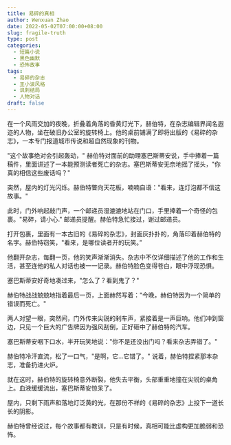 ```yaml
---
title: 易碎的真相
author: Wenxuan Zhao
date: 2022-05-02T07:00:00+08:00
slug: fragile-truth
type: post
categories:
  - 短篇小说
  - 黑色幽默
  - 恐怖故事
tags:
  - 易碎的杂志
  - 王小波风格
  - 讽刺结局
  - 人物对话
draft: false
---
```


在一个风雨交加的夜晚，折叠着角落的昏黄灯光下，赫伯特，在杂志编辑界闻名遐迩的人物，坐在破旧办公室的旋转椅上。他的桌前铺满了即将出版的《易碎的杂志》，一本专门报道城市传说和超自然现象的刊物。

"这个故事绝对会引起轰动，" 赫伯特对面前的助理塞巴斯蒂安说，手中捧着一篇稿件，里面讲述了一本能预测读者死亡的杂志。塞巴斯蒂安无奈地摇了摇头，"你真的相信这些废话吗？"

突然，屋内的灯光闪烁。赫伯特瞥向天花板，喃喃自语："看来，连灯泡都不信这故事。"

此时，门外响起敲门声，一个邮递员湿漉漉地站在门口，手里捧着一个奇怪的包裹。"易碎，请小心." 邮递员提醒。赫伯特急忙接过，谢过邮递员。

打开包裹，里面有一本古旧的《易碎的杂志》，封面灰扑扑的，角落印着赫伯特的名字。赫伯特窃笑，"看来，是哪位读者开的玩笑。”

他翻开杂志，每翻一页，他的笑声渐渐消失。杂志中不仅详细描述了他的工作和生活，甚至连他的私人对话也被一一记录。赫伯特脸色变得苍白，眼中浮现恐惧。

塞巴斯蒂安好奇地凑过来，"怎么了？看到鬼了？"

赫伯特战战兢兢地指着最后一页，上面赫然写着："今晚，赫伯特因为一个简单的错误而死亡。"

两人对望一眼，突然间，门外传来尖锐的刹车声，紧接着是一声巨响。他们冲到窗边，只见一个巨大的广告牌因为强风刮倒，正好砸中了赫伯特的汽车。

塞巴斯蒂安咽下口水，半开玩笑地说："你不是还没出门吗？看来杂志弄错了。"

赫伯特冷汗直流，松了一口气，"是啊，它…它错了。" 说着，赫伯特捏紧那本杂志，准备扔进火炉。

就在这时，赫伯特的旋转椅意外断裂，他失去平衡，头部重重地撞在尖锐的桌角上。血液缓缓流出，塞巴斯蒂安惊呆了。

屋内，只剩下雨声和落地灯泛黄的光，在那份不祥的《易碎的杂志》上投下一道长长的阴影。

赫伯特曾经说过，每个故事都有教训，只是有时候，真相可能比虚构更加脆弱和恐怖。